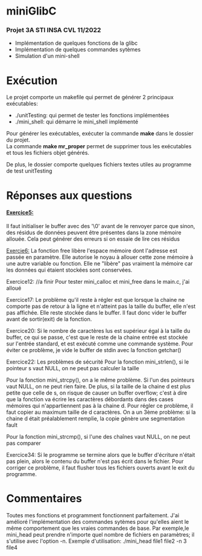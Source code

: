 # miniGlibC
<h3>Projet 3A STI INSA CVL 11/2022</h3>

<ul>
<li>Implémentation de quelques fonctions de la glibc</li>
<li>Implémentation de quelques commandes sytèmes</li>
<li>Simulation d'un mini-shell</li>
</ul>

# Exécution
<p>Le projet comporte un makefile qui permet de générer 2 principaux exécutables:</p>
<ul>
<li>./unitTesting: qui permet de tester les fonctions implémentées</li>
<li>./mini_shell: qui démarre le mini_shell implémenté</li>
</ul>


<p>Pour générer les exécutables, exécuter la commande <strong>make</strong> dans le dossier du projet.<br>
La commande <strong>make mr_proper</strong> permet de supprimer tous les exécutables et tous les fichiers objet générés.
</p>
<p>De plus, le dossier comporte quelques fichiers textes utiles au programme de test unitTesting</p>

# Réponses aux questions
<u><h4>Exercice5:</h4></u>
Il faut initialiser le buffer avec des '\0' avant de le renvoyer parce que sinon, des résidus de données peuvent être présentes dans la zone mémoire allouée. Cela peut générer des erreurs si on essaie de lire ces résidus

<u>Exercie6:</u>
La fonction free libère l'espace mémoire dont l'adresse est passée en paramètre. Elle autorise le noyau à allouer cette zone mémoire à une autre variable ou fonction.
Elle ne "libère" pas vraiment la mémoire car les données qui étaient stockées sont conservées.

Exercice12: //a finir
Pour tester mini_calloc et mini_free dans le main.c, j'ai alloué

Exercice17:
Le problème qu'il reste à régler est que lorsque la chaine ne comporte pas de retour à la ligne et n'atteint pas la taille du buffer, elle n'est pas affichée. Elle reste stockée dans le buffer. Il faut donc vider le buffer avant de sortir(exit) de la fonction.

Exercice20:
Si le nombre de caractères lus est supérieur égal à la taille du buffer, ce qui se passe, c'est que le reste de la chaine entrée est stockée sur l'entrée standard, et est exécuté comme une commande système.
Pour éviter ce problème, je vide le buffer de stdin avec la fonction getchar()


Exercice22: Les problèmes de sécurité
Pour la fonction mini_strlen(), si le pointeur s vaut NULL, on ne peut pas calculer la taille

Pour la fonction mini_strcpy(), on a le même problème. Si l'un des pointeurs vaut NULL, on ne peut rien faire.
De plus, si la taille de la chaine d est plus petite que celle de s, on risque de causer un buffer overflow; c'est à dire que la fonction va écrire les caractères débordants dans des cases mémoires qui n'appartiennent pas à la chaine d.
Pour régler ce problème, il faut copier au maximum taille de d caractères.
On a un 3ème problème: si la chaine d était préalablement remplie, la copie génère une segmentation fault

Pour la fonction mini_strcmp(), si l'une des chaînes vaut NULL, on ne peut pas comparer

Exercice34:
Si le programme se termine alors que le buffer d'écriture n'était pas plein, alors le contenu du buffer n'est pas écrit dans le fichier.
Pour corriger ce problème, il faut flusher tous les fichiers ouverts avant le exit du programme.


# Commentaires
Toutes mes fonctions et programment fonctionnent parfaitement.
J'ai amélioré l'implémentation des commandes sytèmes pour qu'elles aient le même comportement que les vraies commandes de base.
Par exemple,le mini_head peut prendre n'importe quel nombre de fichiers en paramètres; il s'utilise avec l'option -n.
Exemple d'utilisation: ./mini_head file1 file2 -n 3 file4

